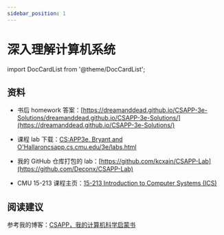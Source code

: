 ```yaml
---
sidebar_position: 1
---
```


# 深入理解计算机系统

import DocCardList from '@theme/DocCardList';

<DocCardList />

## 资料

- 书后 homework 答案：[https://dreamanddead.github.io/CSAPP-3e-Solutions/dreamanddead.github.io/CSAPP-3e-Solutions/](https://dreamanddead.github.io/CSAPP-3e-Solutions/)

- 课程 lab 下载：[CS:APP3e, Bryant and O'Hallaroncsapp.cs.cmu.edu/3e/labs.html](http://csapp.cs.cmu.edu/3e/labs.html)

- 我的 GitHub 仓库打包的 lab：[https://github.com/kcxain/CSAPP-Lab](https://github.com/Deconx/CSAPP-Lab)

- CMU 15-213 课程主页：[15-213 Introduction to Computer Systems (ICS)](http://www.cs.cmu.edu/~213/personal.html)

## 阅读建议

参考我的博客：[CSAPP，我的计算机科学启蒙书](/blog/2022/05/01/csapp)
